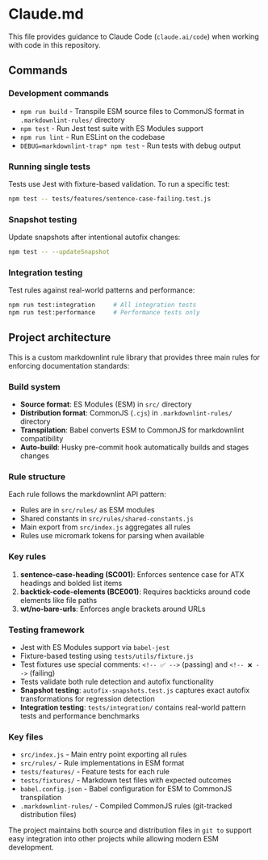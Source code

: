 # Claude.md

This file provides guidance to Claude Code (`claude.ai/code`) when working with code in this repository.

## Commands

### Development commands

- `npm run build` - Transpile ESM source files to CommonJS format in `.markdownlint-rules/` directory
- `npm test` - Run Jest test suite with ES Modules support
- `npm run lint` - Run ESLint on the codebase
- `DEBUG=markdownlint-trap* npm test` - Run tests with debug output

### Running single tests

Tests use Jest with fixture-based validation. To run a specific test:

```bash
npm test -- tests/features/sentence-case-failing.test.js
```

### Snapshot testing

Update snapshots after intentional autofix changes:

```bash
npm test -- --updateSnapshot
```

### Integration testing

Test rules against real-world patterns and performance:

```bash
npm run test:integration     # All integration tests
npm run test:performance     # Performance tests only
```

## Project architecture

This is a custom markdownlint rule library that provides three main rules for enforcing documentation standards:

### Build system

- **Source format**: ES Modules (ESM) in `src/` directory
- **Distribution format**: CommonJS (`.cjs`) in `.markdownlint-rules/` directory
- **Transpilation**: Babel converts ESM to CommonJS for markdownlint compatibility
- **Auto-build**: Husky pre-commit hook automatically builds and stages changes

### Rule structure

Each rule follows the markdownlint API pattern:

- Rules are in `src/rules/` as ESM modules
- Shared constants in `src/rules/shared-constants.js`
- Main export from `src/index.js` aggregates all rules
- Rules use micromark tokens for parsing when available

### Key rules

1. **sentence-case-heading (SC001)**: Enforces sentence case for ATX headings and bolded list items
2. **backtick-code-elements (BCE001)**: Requires backticks around code elements like file paths
3. **wt/no-bare-urls**: Enforces angle brackets around URLs

### Testing framework

- Jest with ES Modules support via `babel-jest`
- Fixture-based testing using `tests/utils/fixture.js`
- Test fixtures use special comments: `<!-- ✅ -->` (passing) and `<!-- ❌ -->` (failing)
- Tests validate both rule detection and autofix functionality
- **Snapshot testing**: `autofix-snapshots.test.js` captures exact autofix transformations for regression detection
- **Integration testing**: `tests/integration/` contains real-world pattern tests and performance benchmarks

### Key files

- `src/index.js` - Main entry point exporting all rules
- `src/rules/` - Rule implementations in ESM format
- `tests/features/` - Feature tests for each rule
- `tests/fixtures/` - Markdown test files with expected outcomes
- `babel.config.json` - Babel configuration for ESM to CommonJS transpilation
- `.markdownlint-rules/` - Compiled CommonJS rules (git-tracked distribution files)

The project maintains both source and distribution files in `git to` support easy integration into other projects while allowing modern ESM development.
